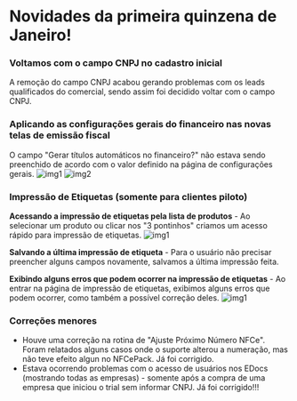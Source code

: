# Novidades da primeira quinzena de Janeiro!

### Voltamos com o campo CNPJ no cadastro inicial
A remoção do campo CNPJ acabou gerando problemas com os leads qualificados do comercial, sendo assim foi decidido voltar com o campo CNPJ.

### Aplicando as configurações gerais do financeiro nas novas telas de emissão fiscal
O campo "Gerar títulos automáticos no financeiro?" não estava sendo preenchido de acordo com o valor definido na página de configurações gerais.
![img1](https://image.prntscr.com/image/0UuN7lt9SheHPiHxnEo_9A.png)
![img2](https://image.prntscr.com/image/wDuQpiNeQvGIaANu7LMp7Q.png)

### Impressão de Etiquetas (somente para clientes piloto)

**Acessando a impressão de etiquetas pela lista de produtos** - Ao selecionar um produto ou clicar nos "3 pontinhos" criamos um acesso rápido para impressão de etiquetas.
![img1](https://i.imgur.com/hEBk7t6.png)

**Salvando a última impressão de etiqueta** - Para o usuário não precisar preencher alguns campos novamente, salvamos a última impressão feita.

**Exibindo alguns erros que podem ocorrer na impressão de etiquetas** - Ao entrar na página de impressão de etiquetas, exibimos alguns erros que podem ocorrer, como também a possível correção deles.
![img1](https://i.imgur.com/rinjlC6.png)

### Correções menores
- Houve uma correção na rotina de "Ajuste Próximo Número NFCe". Foram relatados alguns casos onde o suporte alterou a numeração, mas não teve efeito algun no NFCePack. Já foi corrigido.
- Estava ocorrendo problemas com o acesso de usuários nos EDocs (mostrando todas as empresas) - somente após a compra de uma empresa que iniciou o trial sem informar CNPJ. Já foi corrigido!!!
